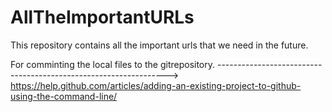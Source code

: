 # AllTheImportantURLs
This repository contains all the important urls that we need in the future.

For comminting the local files to the gitrepository.
----------------------------------------------------------------->
https://help.github.com/articles/adding-an-existing-project-to-github-using-the-command-line/

